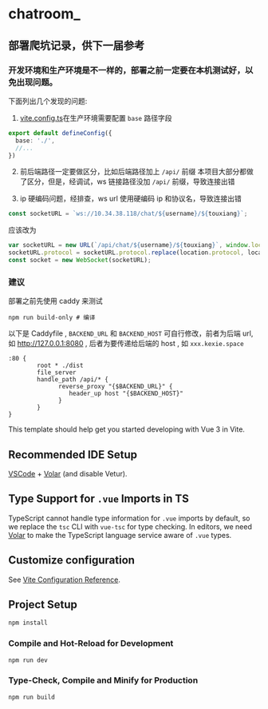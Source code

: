 # chatroom_

## 部署爬坑记录，供下一届参考

### 开发环境和生产环境是不一样的，部署之前一定要在本机测试好，以免出现问题。
下面列出几个发现的问题:  
1. [vite.config.ts](vite.config.ts)在生产环境需要配置 `base` 路径字段
```ts
export default defineConfig({
  base: './',
  //...
})
```

2. 前后端路径一定要做区分，比如后端路径加上 `/api/` 前缀
本项目大部分都做了区分，但是，经调试，ws 链接路径没加 `/api/` 前缀，导致连接出错

3. ip 硬编码问题，经排查，ws url 使用硬编码 ip 和协议名，导致连接出错
```ts
const socketURL = `ws://10.34.38.118/chat/${username}/${touxiang}`; 
```
应该改为
```ts
var socketURL = new URL(`/api/chat/${username}/${touxiang}`, window.location.href);
socketURL.protocol = socketURL.protocol.replace(location.protocol, location.protocol === 'https:' ? 'wss' : 'ws');
const socket = new WebSocket(socketURL); 
```

### 建议
部署之前先使用 caddy 来测试
```shell
npm run build-only # 编译
```
以下是 Caddyfile , `BACKEND_URL` 和 `BACKEND_HOST` 可自行修改，前者为后端 url, 如 http://127.0.0.1:8080 , 后者为要传递给后端的 host , 如 `xxx.kexie.space`  
```Caddyfile
:80 {
        root * ./dist
        file_server
        handle_path /api/* {
              reverse_proxy "{$BACKEND_URL}" {
                 header_up host "{$BACKEND_HOST}"
              }
        }
}
```



This template should help get you started developing with Vue 3 in Vite.

## Recommended IDE Setup

[VSCode](https://code.visualstudio.com/) + [Volar](https://marketplace.visualstudio.com/items?itemName=Vue.volar) (and disable Vetur).

## Type Support for `.vue` Imports in TS

TypeScript cannot handle type information for `.vue` imports by default, so we replace the `tsc` CLI with `vue-tsc` for type checking. In editors, we need [Volar](https://marketplace.visualstudio.com/items?itemName=Vue.volar) to make the TypeScript language service aware of `.vue` types.

## Customize configuration

See [Vite Configuration Reference](https://vitejs.dev/config/).

## Project Setup

```sh
npm install
```

### Compile and Hot-Reload for Development

```sh
npm run dev
```

### Type-Check, Compile and Minify for Production

```sh
npm run build
```

